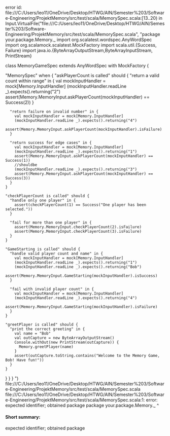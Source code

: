 error id: file:///C:/Users/leo11/OneDrive/Desktop/HTWG/AIN/Semester%203/Software-Engineering/ProjektMemory/src/test/scala/MemorySpec.scala:[13..20) in Input.VirtualFile("file:///C:/Users/leo11/OneDrive/Desktop/HTWG/AIN/Semester%203/Software-Engineering/ProjektMemory/src/test/scala/MemorySpec.scala", "package your.package.Memory._
import org.scalatest.wordspec.AnyWordSpec
import org.scalamock.scalatest.MockFactory
import scala.util.{Success, Failure}
import java.io.{ByteArrayOutputStream,ByteArrayInputStream, PrintStream}

class MemoryGameSpec extends AnyWordSpec with MockFactory {

  "MemorySpec" when {
    "askPlayerCount is called" should {
      "return a valid count within range" in {
        val mockInputHandler = mock[Memory.InputHandler]
        (mockInputHandler.readLine _).expects().returning("2")
        assert(Memory.MemoryInput.askPlayerCount(mockInputHandler) == Success(2))
      }

      "return failure on invalid number" in {
        val mockInputHandler = mock[Memory.InputHandler]
        (mockInputHandler.readLine _).expects().returning("4")
        assert(Memory.MemoryInput.askPlayerCount(mockInputHandler).isFailure)
      }

      "return success for edge cases" in {
        val mockInputHandler = mock[Memory.InputHandler]
        (mockInputHandler.readLine _).expects().returning("1")
        assert(Memory.MemoryInput.askPlayerCount(mockInputHandler) == Success(1))
        //shouldbe
        (mockInputHandler.readLine _).expects().returning("3")
        assert(Memory.MemoryInput.askPlayerCount(mockInputHandler) == Success(3))
      }
    }

    "checkPlayerCount is called" should {
      "handle only one player" in {
        assert(checkPlayerCount(1) == Success("One player has been selected."))
      }
      
      "fail for more than one player" in {
        assert(Memory.MemoryInput.checkPlayerCount(2).isFailure)
        assert(Memory.MemoryInput.checkPlayerCount(3).isFailure)
      }
    }

    "GameStarting is called" should {
      "handle valid player count and name" in {
        val mockInputHandler = mock[Memory.InputHandler]
        (mockInputHandler.readLine _).expects().returning("1")
        (mockInputHandler.readLine _).expects().returning("Bob")
        assert(Memory.MemoryInput.GameStarting(mockInputHandler).isSuccess)
      }

      "fail with invalid player count" in {
        val mockInputHandler = mock[Memory.InputHandler]
        (mockInputHandler.readLine _).expects().returning("4")
        assert(Memory.MemoryInput.GameStarting(mockInputHandler).isFailure)
      }
    }

    "greetPlayer is called" should {
      "print the correct greeting" in {
        val name = "Bob"
        val outCapture = new ByteArrayOutputStream()
        Console.withOut(new PrintStream(outCapture)) {
          Memory.greetPlayer(name)
        }
        assert(outCapture.toString.contains("Welcome to the Memory Game, Bob! Have fun!"))
      }
    }
  }
}
}
")
file:///C:/Users/leo11/OneDrive/Desktop/HTWG/AIN/Semester%203/Software-Engineering/ProjektMemory/src/test/scala/MemorySpec.scala
file:///C:/Users/leo11/OneDrive/Desktop/HTWG/AIN/Semester%203/Software-Engineering/ProjektMemory/src/test/scala/MemorySpec.scala:1: error: expected identifier; obtained package
package your.package.Memory._
             ^
#### Short summary: 

expected identifier; obtained package